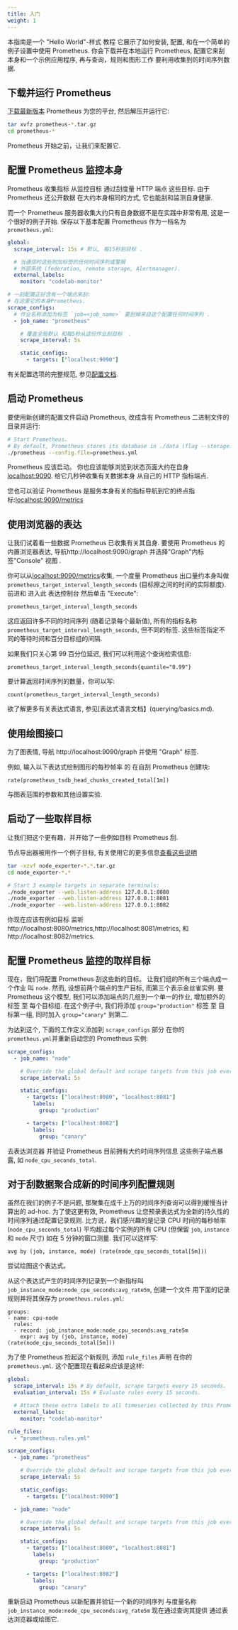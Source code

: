 ```yaml
---
title: 入门
weight: 1
---
```


本指南是一个 "Hello World"-样式 教程 它展示了如何安装, 配置, 和在一个简单的例子设置中使用 Prometheus.
你会下载并在本地运行 Prometheus, 配置它来刮本身和一个示例应用程序,
再与查询，规则和图形工作 要利用收集到的时间序列数据.

## 下载并运行 Prometheus

[下载最新版本](https://prometheus.io/download) Prometheus 为您的平台, 然后解压并运行它:

```bash
tar xvfz prometheus-*.tar.gz
cd prometheus-*
```

Prometheus 开始之前，让我们来配置它.

## 配置 Prometheus 监控本身

Prometheus 收集指标 从监控目标 通过刮度量 HTTP 端点 这些目标.
由于 Prometheus 还公开数据 在大约本身相同的方式, 它也能刮和监测自身健康.

而一个 Prometheus 服务器收集大约只有自身数据不是在实践中非常有用, 这是一个很好的例子开始.
保存以下基本配置 Prometheus 作为一档名为 `prometheus.yml`:

```yaml
global:
  scrape_interval: 15s # 默认, 每15秒刮目标 .

  # 当通信时这些附加标签的任何时间序列或警报
  # 外部系统 (federation, remote storage, Alertmanager).
  external_labels:
    monitor: "codelab-monitor"

# 一刮配置正好含有一个端点来刮:
# 在这里它的本身Prometheus.
scrape_configs:
  # 作业名称添加为标签 `job=<job_name>` 要刮掉来自这个配置任何时间序列 .
  - job_name: "prometheus"

    # 覆盖全局默认 和每5秒从这份作业刮目标  .
    scrape_interval: 5s

    static_configs:
      - targets: ["localhost:9090"]
```

有关配置选项的完整规范, 参见[配置文档](configuration/configuration.md).

## 启动 Prometheus

要使用新创建的配置文件启动 Prometheus, 改成含有 Prometheus 二进制文件的目录并运行:

```bash
# Start Prometheus.
# By default, Prometheus stores its database in ./data (flag --storage.tsdb.path).
./prometheus --config.file=prometheus.yml
```

Prometheus 应该启动。
你也应该能够浏览到状态页面大约在自身[localhost:9090](http://localhost:9090).
给它几秒钟收集有关数据本身 从自己的 HTTP 指标端点.

您也可以验证 Prometheus 是服务本身有关的指标导航到它的终点指标:[localhost:9090/metrics](http://localhost:9090/metrics)

## 使用浏览器的表达

让我们试着看一些数据 Prometheus 已收集有关其自身.
要使用 Prometheus 的内置浏览器表达, 导航http://localhost:9090/graph 并选择"Graph"内标签"Console" 视图 .

你可以从[localhost:9090/metrics](http://localhost:9090/metrics)收集,
一个度量 Prometheus 出口量约本身叫做 `prometheus_target_interval_length_seconds` (目标擦之间的时间的实际额度).
前进和 进入此 表达控制台 然后单击 "Execute":

```
prometheus_target_interval_length_seconds
```

这应返回许多不同的时间序列 (随着记录每个最新值), 所有的指标名称`prometheus_target_interval_length_seconds`, 但不同的标签.
这些标签指定不同的等待时间和百分目标组的间隔.

如果我们只关心第 99 百分位延迟, 我们可以利用这个查询检索信息:

```
prometheus_target_interval_length_seconds{quantile="0.99"}
```

要计算返回时间序列的数量，你可以写:

```
count(prometheus_target_interval_length_seconds)
```

欲了解更多有关表达式语言, 参见[表达式语言文档】(querying/basics.md).

## 使用绘图接口

为了图表情, 导航 http://localhost:9090/graph 并使用 "Graph" 标签.

例如, 输入以下表达式绘制图形的每秒帧率 的 在自刮 Prometheus 创建块:

```
rate(prometheus_tsdb_head_chunks_created_total[1m])
```

与图表范围的参数和其他设置实验.

## 启动了一些取样目标

让我们把这个更有趣，并开始了一些例如目标 Prometheus 刮.

节点导出器被用作一个例子目标, 有关使用它的更多信息[查看这些说明](https://prometheus.io/docs/guides/node-exporter/)

```bash
tar -xzvf node_exporter-*.*.tar.gz
cd node_exporter-*.*

# Start 3 example targets in separate terminals:
./node_exporter --web.listen-address 127.0.0.1:8080
./node_exporter --web.listen-address 127.0.0.1:8081
./node_exporter --web.listen-address 127.0.0.1:8082
```

你现在应该有例如目标 监听 http://localhost:8080/metrics,http://localhost:8081/metrics, 和 http://localhost:8082/metrics.

## 配置 Prometheus 监控的取样目标

现在，我们将配置 Prometheus 刮这些新的目标。
让我们组的所有三个端点成一个作业 叫 `node`.
然而, 设想前两个端点的生产目标, 而第三个表示金丝雀实例.
要 Prometheus 这个模型, 我们可以添加端点的几组到一个单一的作业, 增加额外的标签 至 每个目标组.
在这个例子中, 我们将添加 `group="production"` 标签 至 目标第一组, 同时加入 `group="canary"` 到第二.

为达到这个, 下面的工作定义添加到 `scrape_configs` 部分 在你的 `prometheus.yml`并重新启动您的 Prometheus 实例:

```yaml
scrape_configs:
  - job_name: "node"

    # Override the global default and scrape targets from this job every 5 seconds.
    scrape_interval: 5s

    static_configs:
      - targets: ["localhost:8080", "localhost:8081"]
        labels:
          group: "production"

      - targets: ["localhost:8082"]
        labels:
          group: "canary"
```

去表达浏览器 并验证 Prometheus 目前拥有大约时间序列信息 这些例子端点暴露, 如 `node_cpu_seconds_total`.

## 对于刮数据聚合成新的时间序列配置规则

虽然在我们的例子不是问题, 那聚集在成千上万的时间序列查询可以得到缓慢当计算出的 ad-hoc.
为了使这更有效, Prometheus 让您预录表达式为全新的持久性的时间序列通过配置记录规则.
比方说，我们感兴趣的是记录 CPU 时间的每秒帧率 (`node_cpu_seconds_total`) 平均超过每个实例的所有 CPU (但保留 `job`, `instance` 和 `mode` 尺寸) 如在 5 分钟的窗口测量. 我们可以这样写:

```
avg by (job, instance, mode) (rate(node_cpu_seconds_total[5m]))
```

尝试绘图这个表达式。

从这个表达式产生的时间序列记录到一个新指标叫 `job_instance_mode:node_cpu_seconds:avg_rate5m`, 创建一个文件
用下面的记录规则并将其保存为 `prometheus.rules.yml`:

```
groups:
- name: cpu-node
  rules:
  - record: job_instance_mode:node_cpu_seconds:avg_rate5m
    expr: avg by (job, instance, mode) (rate(node_cpu_seconds_total[5m]))
```

为了使 Prometheus 捡起这个新规则, 添加 `rule_files` 声明 在你的 `prometheus.yml`.
这个配置现在看起来应该是这样:

```yaml
global:
  scrape_interval: 15s # By default, scrape targets every 15 seconds.
  evaluation_interval: 15s # Evaluate rules every 15 seconds.

  # Attach these extra labels to all timeseries collected by this Prometheus instance.
  external_labels:
    monitor: "codelab-monitor"

rule_files:
  - "prometheus.rules.yml"

scrape_configs:
  - job_name: "prometheus"

    # Override the global default and scrape targets from this job every 5 seconds.
    scrape_interval: 5s

    static_configs:
      - targets: ["localhost:9090"]

  - job_name: "node"

    # Override the global default and scrape targets from this job every 5 seconds.
    scrape_interval: 5s

    static_configs:
      - targets: ["localhost:8080", "localhost:8081"]
        labels:
          group: "production"

      - targets: ["localhost:8082"]
        labels:
          group: "canary"
```

重新启动 Prometheus 以新配置并验证一个新的时间序列 与度量名称 `job_instance_mode:node_cpu_seconds:avg_rate5m`
现在通过查询其提供 通过表达浏览器或绘图它.
